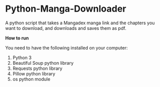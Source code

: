 # Python-Manga-Downloader
A python script that takes a Mangadex manga link and the chapters you want to download, and downloads and saves them as pdf. 

**How to run**

You need to have the following installed on your computer:

1) Python 3
2) Beautiful Soup python library 
3) Requests python library
4) Pillow python library
5) os python module
